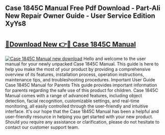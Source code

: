 ## Case 1845C Manual Free Pdf Download - Part-AIi New Repair Owner Guide - User Service Edition XyYs8

# <h2><a href="http://bc16267.oget.top/?id=Case+1845C+Manual">🔗Download New 👉🔴 Case 1845C Manual</a></h2>

[![Case 1845C Manual new download](https://i.imgur.com/5g1atiW.png)](http://bc16267.oget.top/?id=Case+1845C+Manual)
Hello and welcome to the user manual for your newly unpacked Case 1845C Manual. This guide is here to help you make the most of your product by providing a comprehensive overview of its features, installation process, operation instructions, maintenance tips, and troubleshooting procedures. Important User Guide Case 1845C Manual for Parents This guide provides important information for parents regarding the safe use of this product for children. Case 1845C Manual comes with a range of advanced features, including object detection, facial recognition, customizable settings, and real-time monitoring, all easily controlled through the user-friendly and intuitive interface. It's our hope that the Case 1845C Manual has been a helpful and user-friendly resource in helping you get started with your new product. Should you require any assistance or clarification, please do not hesitate to contact our customer support team.
